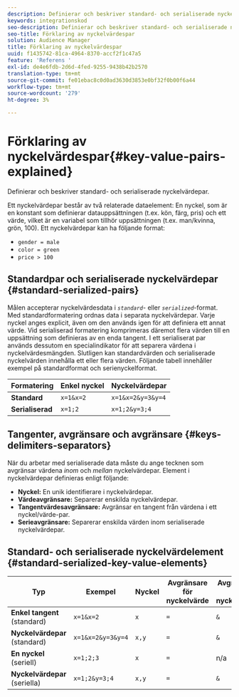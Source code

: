 ```yaml
---
description: Definierar och beskriver standard- och serialiserade nyckelvärdepar.
keywords: integrationskod
seo-description: Definierar och beskriver standard- och serialiserade nyckelvärdepar.
seo-title: Förklaring av nyckelvärdespar
solution: Audience Manager
title: Förklaring av nyckelvärdespar
uuid: f1435742-81ca-4964-8370-accf2f1c47a5
feature: 'Referens '
exl-id: de4e6fdb-2d6d-4fed-9255-9438b42b2570
translation-type: tm+mt
source-git-commit: fe01ebac8c0d0ad3630d3853e0bf32f0b00f6a44
workflow-type: tm+mt
source-wordcount: '279'
ht-degree: 3%

---
```


# Förklaring av nyckelvärdespar{#key-value-pairs-explained}

Definierar och beskriver standard- och serialiserade nyckelvärdepar.

<!-- 

c_key_value_explained.xml

 -->

Ett nyckelvärdepar består av två relaterade dataelement: En nyckel, som är en konstant som definierar datauppsättningen (t.ex. kön, färg, pris) och ett värde, vilket är en variabel som tillhör uppsättningen (t.ex. man/kvinna, grön, 100). Ett nyckelvärdepar kan ha följande format:

* `gender = male`
* `color = green`
* `price > 100`

## Standardpar och serialiserade nyckelvärdepar {#standard-serialized-pairs}

Målen accepterar nyckelvärdesdata i *`standard`*- eller *`serialized`*-format. Med standardformatering ordnas data i separata nyckelvärdepar. Varje nyckel anges explicit, även om den används igen för att definiera ett annat värde. Vid serialiserad formatering komprimeras däremot flera värden till en uppsättning som definieras av en enda tangent. I ett serialiserat par används dessutom en specialindikator för att separera värdena i nyckelvärdesmängden. Slutligen kan standardvärden och serialiserade nyckelvärden innehålla ett eller flera värden. Följande tabell innehåller exempel på standardformat och serienyckelformat.

| Formatering | Enkel nyckel | Nyckelvärdepar |
|---|---|---|
| **Standard** | `x=1&x=2` | `x=1&x=2&y=3&y=4` |
| **Serialiserad** | `x=1;2` | `x=1;2&y=3;4` |



## Tangenter, avgränsare och avgränsare {#keys-delimiters-separators}

När du arbetar med serialiserade data måste du ange tecknen som avgränsar värdena *inom* och *mellan* nyckelvärdepar. Element i nyckelvärdepar definieras enligt följande:

* **Nyckel:** En unik identifierare i nyckelvärdepar.
* **Värdeavgränsare:** Separerar enskilda nyckelvärdepar.
* **Tangentvärdesavgränsare:** Avgränsar en tangent från värdena i ett nyckel/värde-par.
* **Serieavgränsare:** Separerar enskilda värden inom serialiserade nyckelvärdepar.

## Standard- och serialiserade nyckelvärdelement {#standard-serialized-key-value-elements}


| Typ | Exempel | Nyckel | Avgränsare för nyckelvärde | Avgränsare för nyckelvärde | Serieavgränsare |
---------|----------|---------|---------|----------|---------
| **Enkel tangent**  (standard) | `x=1&x=2` | `x` | `=` | `&` | n/a |
| **Nyckelvärdepar**  (standard) | `x=1&x=2&y=3&y=4` | `x,y` | `=` | `&` | n/a |
| **En nyckel**  (seriell) | `x=1;2;3` | `x` | `=` | n/a | `;` |
| **Nyckelvärdepar**  (seriella) | `x=1;2&y=3;4` | `x,y` | `=` | `&` | `;` |
